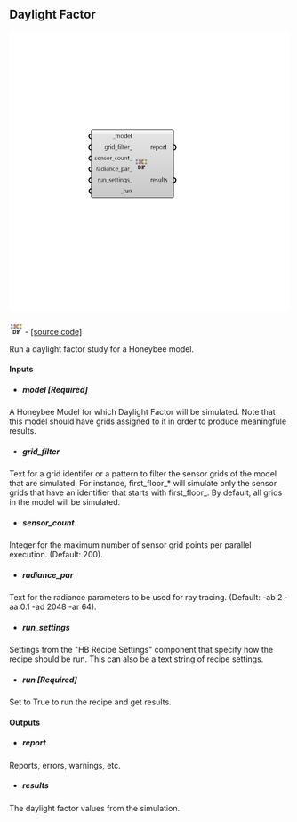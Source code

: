 ## Daylight Factor

![](../../images/components/Daylight_Factor.png)

![](../../images/icons/Daylight_Factor.png) - [[source code]](https://github.com/ladybug-tools/honeybee-grasshopper-radiance/blob/master/honeybee_grasshopper_radiance/src//HB%20Daylight%20Factor.py)


Run a daylight factor study for a Honeybee model. 



#### Inputs
* ##### model [Required]
A Honeybee Model for which Daylight Factor will be simulated. Note that this model should have grids assigned to it in order to produce meaningfule results. 
* ##### grid_filter 
Text for a grid identifer or a pattern to filter the sensor grids of the model that are simulated. For instance, first_floor_* will simulate only the sensor grids that have an identifier that starts with first_floor_. By default, all grids in the model will be simulated. 
* ##### sensor_count 
Integer for the maximum number of sensor grid points per parallel execution. (Default: 200). 
* ##### radiance_par 
Text for the radiance parameters to be used for ray tracing. (Default: -ab 2 -aa 0.1 -ad 2048 -ar 64). 
* ##### run_settings 
Settings from the "HB Recipe Settings" component that specify how the recipe should be run. This can also be a text string of recipe settings. 
* ##### run [Required]
Set to True to run the recipe and get results. 

#### Outputs
* ##### report
Reports, errors, warnings, etc. 
* ##### results
The daylight factor values from the simulation. 